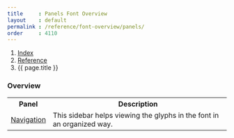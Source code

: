 ```yaml
---
title     : Panels Font Overview
layout    : default
permalink : /reference/font-overview/panels/
order     : 4110
---
```


<nav aria-label="breadcrumb">
  <ol class="breadcrumb small">
    <li class="breadcrumb-item"><a href="{{ site.url }}">Index</a></li>
    <li class="breadcrumb-item"><a href="{{ site.url }}/reference">Reference</a></li>
    <li class="breadcrumb-item active" aria-current="page">{{ page.title }}</li>
  </ol>
</nav>

### Overview

<table class="table table-hover mb-4">
<tr>
<th>Panel</th>
<th>Description</th>
</tr>
<tr>
<td><a href='navigation'>Navigation</a></td>
<td>This sidebar helps viewing the glyphs in the font in an organized way.</td>
</tr>
</table>
